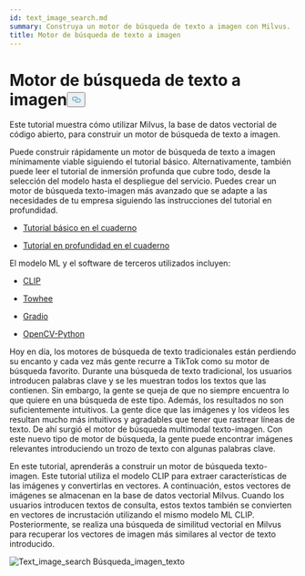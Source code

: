 ```yaml
---
id: text_image_search.md
summary: Construya un motor de búsqueda de texto a imagen con Milvus.
title: Motor de búsqueda de texto a imagen
---
```

<h1 id="Text-to-Image-Search-Engine" class="common-anchor-header">Motor de búsqueda de texto a imagen<button data-href="#Text-to-Image-Search-Engine" class="anchor-icon" translate="no">
      <svg translate="no"
        aria-hidden="true"
        focusable="false"
        height="20"
        version="1.1"
        viewBox="0 0 16 16"
        width="16"
      >
        <path
          fill="#0092E4"
          fill-rule="evenodd"
          d="M4 9h1v1H4c-1.5 0-3-1.69-3-3.5S2.55 3 4 3h4c1.45 0 3 1.69 3 3.5 0 1.41-.91 2.72-2 3.25V8.59c.58-.45 1-1.27 1-2.09C10 5.22 8.98 4 8 4H4c-.98 0-2 1.22-2 2.5S3 9 4 9zm9-3h-1v1h1c1 0 2 1.22 2 2.5S13.98 12 13 12H9c-.98 0-2-1.22-2-2.5 0-.83.42-1.64 1-2.09V6.25c-1.09.53-2 1.84-2 3.25C6 11.31 7.55 13 9 13h4c1.45 0 3-1.69 3-3.5S14.5 6 13 6z"
        ></path>
      </svg>
    </button></h1><p>Este tutorial muestra cómo utilizar Milvus, la base de datos vectorial de código abierto, para construir un motor de búsqueda de texto a imagen.</p>
<p>Puede construir rápidamente un motor de búsqueda de texto a imagen mínimamente viable siguiendo el tutorial básico. Alternativamente, también puede leer el tutorial de inmersión profunda que cubre todo, desde la selección del modelo hasta el despliegue del servicio. Puedes crear un motor de búsqueda texto-imagen más avanzado que se adapte a las necesidades de tu empresa siguiendo las instrucciones del tutorial en profundidad.</p>
<ul>
<li><p><a href="https://github.com/towhee-io/examples/blob/main/image/text_image_search/1_build_text_image_search_engine.ipynb">Tutorial básico en el cuaderno</a></p></li>
<li><p><a href="https://github.com/towhee-io/examples/blob/main/image/text_image_search/2_deep_dive_text_image_search.ipynb">Tutorial en profundidad en el cuaderno</a></p></li>
</ul>
<p>El modelo ML y el software de terceros utilizados incluyen:</p>
<ul>
<li><p><a href="https://openai.com/blog/clip/">CLIP</a></p></li>
<li><p><a href="https://towhee.io/">Towhee</a></p></li>
<li><p><a href="https://www.google.com/url?sa=t&amp;rct=j&amp;q=&amp;esrc=s&amp;source=web&amp;cd=&amp;cad=rja&amp;uact=8&amp;ved=2ahUKEwj3nvvEhNj7AhVZSGwGHUFuA6sQFnoECA0QAQ&amp;url=https%3A%2F%2Fgradio.app%2F&amp;usg=AOvVaw0Rmnp2xYgYvkDcMb9d-9TR">Gradio</a></p></li>
<li><p><a href="https://www.google.com/url?sa=t&amp;rct=j&amp;q=&amp;esrc=s&amp;source=web&amp;cd=&amp;cad=rja&amp;uact=8&amp;ved=2ahUKEwjawLa4hNj7AhWrSGwGHSWKD1sQFnoECA0QAQ&amp;url=https%3A%2F%2Fdocs.opencv.org%2F4.x%2Fd6%2Fd00%2Ftutorial_py_root.html&amp;usg=AOvVaw3YMr9iiY-FTDoGSWWqppvP">OpenCV-Python</a></p></li>
</ul>
<p>Hoy en día, los motores de búsqueda de texto tradicionales están perdiendo su encanto y cada vez más gente recurre a TikTok como su motor de búsqueda favorito. Durante una búsqueda de texto tradicional, los usuarios introducen palabras clave y se les muestran todos los textos que las contienen. Sin embargo, la gente se queja de que no siempre encuentra lo que quiere en una búsqueda de este tipo. Además, los resultados no son suficientemente intuitivos. La gente dice que las imágenes y los vídeos les resultan mucho más intuitivos y agradables que tener que rastrear líneas de texto. De ahí surgió el motor de búsqueda multimodal texto-imagen. Con este nuevo tipo de motor de búsqueda, la gente puede encontrar imágenes relevantes introduciendo un trozo de texto con algunas palabras clave.</p>
<p>En este tutorial, aprenderás a construir un motor de búsqueda texto-imagen. Este tutorial utiliza el modelo CLIP para extraer características de las imágenes y convertirlas en vectores. A continuación, estos vectores de imágenes se almacenan en la base de datos vectorial Milvus. Cuando los usuarios introducen textos de consulta, estos textos también se convierten en vectores de incrustación utilizando el mismo modelo ML CLIP. Posteriormente, se realiza una búsqueda de similitud vectorial en Milvus para recuperar los vectores de imagen más similares al vector de texto introducido.</p>
<p>
  
   <span class="img-wrapper"> <img translate="no" src="/docs/v2.4.x/assets/text_to_image_workflow.png" alt="Text_image_search" class="doc-image" id="text_image_search" />
   </span> <span class="img-wrapper"> <span>Búsqueda_imagen_texto</span> </span></p>
